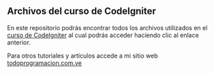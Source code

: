 <h2>Archivos del curso de CodeIgniter</h2>
<p>
	En este repositorio podrás encontrar todos los archivos utilizados en el <a href="http://todoprogramacion.com.ve/cursos/codeigniter">curso de CodeIgniter</a> al cual podrás acceder haciendo clic al enlace anterior.
</p>
<p>Para otros tutoriales y artículos accede a mi sitio web <a href="http://todoprogramacion.com.ve">todoprogramacion.com.ve</a></p>